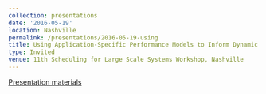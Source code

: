 ```yaml
---
collection: presentations
date: '2016-05-19'
location: Nashville
permalink: /presentations/2016-05-19-using
title: Using Application-Specific Performance Models to Inform Dynamic Scheduling
type: Invited
venue: 11th Scheduling for Large Scale Systems Workshop, Nashville
---
```


[Presentation materials](http://scheduling2016.sciencesconf.org/program)
